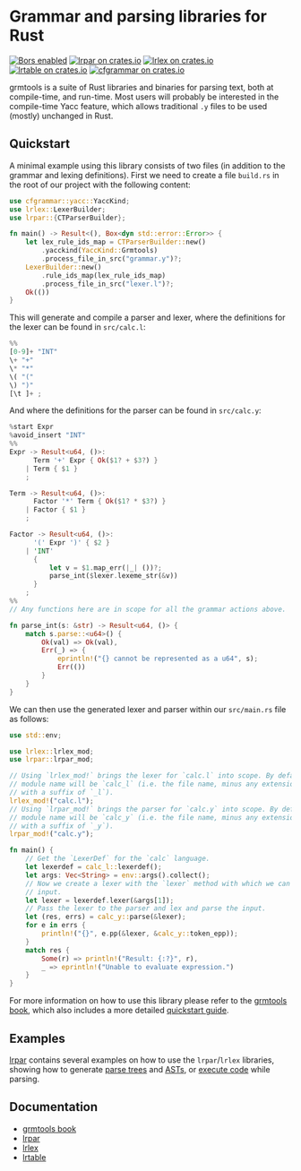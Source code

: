 # Grammar and parsing libraries for Rust

[![Bors enabled](https://bors.tech/images/badge_small.svg)](https://app.bors.tech/repositories/22484) [![lrpar on crates.io](https://img.shields.io/crates/v/lrpar.svg?label=lrpar)](https://crates.io/crates/lrpar) [![lrlex on crates.io](https://img.shields.io/crates/v/lrlex.svg?label=lrlex)](https://crates.io/crates/lrlex) [![lrtable on crates.io](https://img.shields.io/crates/v/lrtable.svg?label=lrtable)](https://crates.io/crates/lrtable) [![cfgrammar on crates.io](https://img.shields.io/crates/v/cfgrammar.svg?label=cfgrammar)](https://crates.io/crates/cfgrammar)

grmtools is a suite of Rust libraries and binaries for parsing text, both at
compile-time, and run-time. Most users will probably be interested in the
compile-time Yacc feature, which allows traditional `.y` files to be used
(mostly) unchanged in Rust.

## Quickstart

A minimal example using this library consists of two files (in addition to the
grammar and lexing definitions). First we need to create a file `build.rs` in
the root of our project with the following content:

```rust
use cfgrammar::yacc::YaccKind;
use lrlex::LexerBuilder;
use lrpar::{CTParserBuilder};

fn main() -> Result<(), Box<dyn std::error::Error>> {
    let lex_rule_ids_map = CTParserBuilder::new()
        .yacckind(YaccKind::Grmtools)
        .process_file_in_src("grammar.y")?;
    LexerBuilder::new()
        .rule_ids_map(lex_rule_ids_map)
        .process_file_in_src("lexer.l")?;
    Ok(())
}
```

This will generate and compile a parser and lexer, where the definitions for the
lexer can be found in `src/calc.l`:

```rust
%%
[0-9]+ "INT"
\+ "+"
\* "*"
\( "("
\) ")"
[\t ]+ ;
```

And where the definitions for the parser can be found in `src/calc.y`:

```rust
%start Expr
%avoid_insert "INT"
%%
Expr -> Result<u64, ()>:
      Term '+' Expr { Ok($1? + $3?) }
    | Term { $1 }
    ;

Term -> Result<u64, ()>:
      Factor '*' Term { Ok($1? * $3?) }
    | Factor { $1 }
    ;

Factor -> Result<u64, ()>:
      '(' Expr ')' { $2 }
    | 'INT'
      {
          let v = $1.map_err(|_| ())?;
          parse_int($lexer.lexeme_str(&v))
      }
    ;
%%
// Any functions here are in scope for all the grammar actions above.

fn parse_int(s: &str) -> Result<u64, ()> {
    match s.parse::<u64>() {
        Ok(val) => Ok(val),
        Err(_) => {
            eprintln!("{} cannot be represented as a u64", s);
            Err(())
        }
    }
}
```

We can then use the generated lexer and parser within our `src/main.rs` file as
follows:

```rust
use std::env;

use lrlex::lrlex_mod;
use lrpar::lrpar_mod;

// Using `lrlex_mod!` brings the lexer for `calc.l` into scope. By default the
// module name will be `calc_l` (i.e. the file name, minus any extensions,
// with a suffix of `_l`).
lrlex_mod!("calc.l");
// Using `lrpar_mod!` brings the parser for `calc.y` into scope. By default the
// module name will be `calc_y` (i.e. the file name, minus any extensions,
// with a suffix of `_y`).
lrpar_mod!("calc.y");

fn main() {
    // Get the `LexerDef` for the `calc` language.
    let lexerdef = calc_l::lexerdef();
    let args: Vec<String> = env::args().collect();
    // Now we create a lexer with the `lexer` method with which we can lex an
    // input.
    let lexer = lexerdef.lexer(&args[1]);
    // Pass the lexer to the parser and lex and parse the input.
    let (res, errs) = calc_y::parse(&lexer);
    for e in errs {
        println!("{}", e.pp(&lexer, &calc_y::token_epp));
    }
    match res {
        Some(r) => println!("Result: {:?}", r),
        _ => eprintln!("Unable to evaluate expression.")
    }
}
```

For more information on how to use this library please refer to the [grmtools
book](https://softdevteam.github.io/grmtools/master/book/), which also includes
a more detailed [quickstart
guide](https://softdevteam.github.io/grmtools/master/book/quickstart.html).

## Examples

[lrpar](https://github.com/softdevteam/grmtools/tree/master/lrpar/examples)
contains several examples on how to use the `lrpar`/`lrlex` libraries, showing
how to generate [parse
trees](https://github.com/softdevteam/grmtools/tree/master/lrpar/examples/calc_parsetree)
and
[ASTs](https://github.com/softdevteam/grmtools/tree/master/lrpar/examples/calc_ast),
or [execute
code](https://github.com/softdevteam/grmtools/tree/master/lrpar/examples/calc_actions)
while parsing.

## Documentation

- [grmtools book](https://softdevteam.github.io/grmtools/master/book/)
- [lrpar](https://docs.rs/lrpar/)
- [lrlex](https://docs.rs/lrlex/)
- [lrtable](https://docs.rs/lrtable/)
